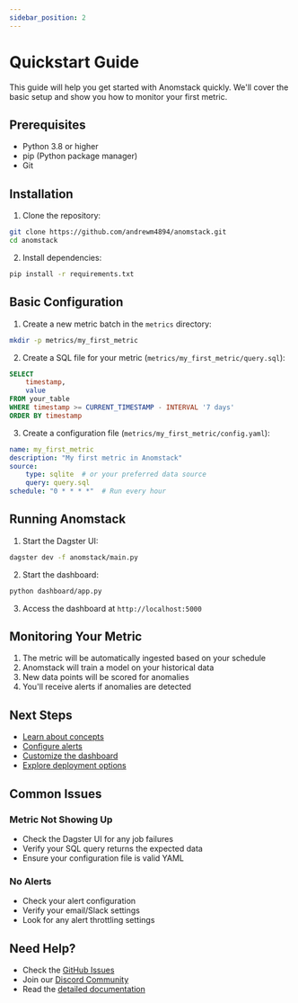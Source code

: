 ```yaml
---
sidebar_position: 2
---
```


# Quickstart Guide

This guide will help you get started with Anomstack quickly. We'll cover the basic setup and show you how to monitor your first metric.

## Prerequisites

- Python 3.8 or higher
- pip (Python package manager)
- Git

## Installation

1. Clone the repository:
```bash
git clone https://github.com/andrewm4894/anomstack.git
cd anomstack
```

2. Install dependencies:
```bash
pip install -r requirements.txt
```

## Basic Configuration

1. Create a new metric batch in the `metrics` directory:
```bash
mkdir -p metrics/my_first_metric
```

2. Create a SQL file for your metric (`metrics/my_first_metric/query.sql`):
```sql
SELECT 
    timestamp,
    value
FROM your_table
WHERE timestamp >= CURRENT_TIMESTAMP - INTERVAL '7 days'
ORDER BY timestamp
```

3. Create a configuration file (`metrics/my_first_metric/config.yaml`):
```yaml
name: my_first_metric
description: "My first metric in Anomstack"
source:
    type: sqlite  # or your preferred data source
    query: query.sql
schedule: "0 * * * *"  # Run every hour
```

## Running Anomstack

1. Start the Dagster UI:
```bash
dagster dev -f anomstack/main.py
```

2. Start the dashboard:
```bash
python dashboard/app.py
```

3. Access the dashboard at `http://localhost:5000`

## Monitoring Your Metric

1. The metric will be automatically ingested based on your schedule
2. Anomstack will train a model on your historical data
3. New data points will be scored for anomalies
4. You'll receive alerts if anomalies are detected

## Next Steps

- [Learn about concepts](concepts)
- [Configure alerts](features/alerts)
- [Customize the dashboard](features/dashboard)
- [Explore deployment options](deployment/docker)

## Common Issues

### Metric Not Showing Up
- Check the Dagster UI for any job failures
- Verify your SQL query returns the expected data
- Ensure your configuration file is valid YAML

### No Alerts
- Check your alert configuration
- Verify your email/Slack settings
- Look for any alert throttling settings

## Need Help?

- Check the [GitHub Issues](https://github.com/andrewm4894/anomstack/issues)
- Join our [Discord Community](https://discord.gg/anomstack)
- Read the [detailed documentation](intro) 